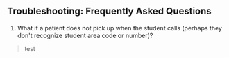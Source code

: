 ## Troubleshooting: Frequently Asked Questions

1. What if a patient does not pick up when the student calls (perhaps they don't recognize student area code or number)?

> test
